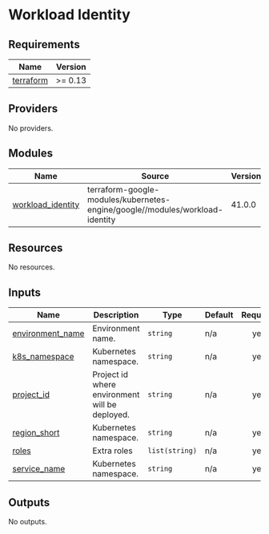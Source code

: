 # Workload Identity

<!-- BEGIN_TF_DOCS -->
## Requirements

| Name | Version |
|------|---------|
| <a name="requirement_terraform"></a> [terraform](#requirement\_terraform) | >= 0.13 |

## Providers

No providers.

## Modules

| Name | Source | Version |
|------|--------|---------|
| <a name="module_workload_identity"></a> [workload\_identity](#module\_workload\_identity) | terraform-google-modules/kubernetes-engine/google//modules/workload-identity | 41.0.0 |

## Resources

No resources.

## Inputs

| Name | Description | Type | Default | Required |
|------|-------------|------|---------|:--------:|
| <a name="input_environment_name"></a> [environment\_name](#input\_environment\_name) | Environment name. | `string` | n/a | yes |
| <a name="input_k8s_namespace"></a> [k8s\_namespace](#input\_k8s\_namespace) | Kubernetes namespace. | `string` | n/a | yes |
| <a name="input_project_id"></a> [project\_id](#input\_project\_id) | Project id where environment will be deployed. | `string` | n/a | yes |
| <a name="input_region_short"></a> [region\_short](#input\_region\_short) | Kubernetes namespace. | `string` | n/a | yes |
| <a name="input_roles"></a> [roles](#input\_roles) | Extra roles | `list(string)` | n/a | yes |
| <a name="input_service_name"></a> [service\_name](#input\_service\_name) | Kubernetes namespace. | `string` | n/a | yes |

## Outputs

No outputs.
<!-- END_TF_DOCS -->
